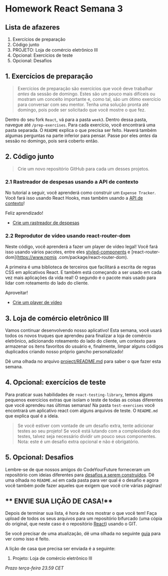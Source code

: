 # Homework React Semana 3

## **Lista de afazeres**

1. Exercícios de preparação
2. Código junto
3. PROJETO: Loja de comércio eletrônico III
4. Opcional: Exercícios de teste
5. Opcional: Desafios

## **1. Exercícios de preparação**

> Exercícios de preparação são exercícios que você deve trabalhar _antes_ da sessão de domingo. Estes são um pouco mais difíceis ou mostram um conceito importante e, como tal, são um ótimo exercício para conversar com seu mentor. Tenha uma solução pronta até domingo, pois pode ser solicitado que você mostre o que fez.

Dentro do seu fork `React`, vá para a pasta `week3`. Dentro dessa pasta, navegue até `/prep-exercises`. Para cada exercício, você encontrará uma pasta separada. O `README` explica o que precisa ser feito. Haverá também algumas perguntas na parte inferior para pensar. Passe por eles _antes_ da sessão no domingo, pois será coberto então.

## **2. Código junto**

> Crie um novo repositório GitHub para cada um desses projetos.

### 2.1 Rastreador de despesas usando a API de contexto

No tutorial a seguir, você aprenderá como construir um `Expense Tracker`. Você fará isso usando React Hooks, mas também usando a [API de contexto](https://reactjs.org/docs/context.html)!

Feliz aprendizado!

- [Crie um rastreador de despesas](https://www.youtube.com/watch?v=XuFDcZABiDQ)

### 2.2 Reprodutor de vídeo usando react-router-dom

Neste código, você aprenderá a fazer um player de vídeo legal! Você fará isso usando vários pacotes, entre eles [styled-components](https://www.npmjs.com/package/styled-components) e [react-router-dom](https://www.npmjs .com/package/react-router-dom).

A primeira é uma biblioteca de terceiros que facilitará a escrita de regras CSS em aplicativos React. E também está começando a ser usado em cada vez mais aplicações da vida real! O segundo é o pacote mais usado para lidar com roteamento do lado do cliente.

Aproveitar!

- [Crie um player de vídeo](https://www.youtube.com/watch?v=iVRO0toVdYM)

## **3. Loja de comércio eletrônico III**

Vamos continuar desenvolvendo nosso aplicativo! Esta semana, você usará todos os novos truques que aprendeu para finalizar a loja de comércio eletrônico, adicionando roteamento do lado do cliente, um contexto para armazenar os itens favoritos do usuário e, finalmente, limpar alguns códigos duplicados criando nosso próprio gancho personalizado!

Dê uma olhada no arquivo [project/README.md](./project/README.md) para saber o que fazer esta semana.

## **4. Opcional: exercícios de teste**

Para praticar suas habilidades de `react-testing-library`, temos alguns pequenos exercícios extras que isolam o teste de todas as coisas diferentes que você aprendeu nas últimas semanas! Na pasta `test-exercises` você encontrará um aplicativo react com alguns arquivos de teste. O `README.md` que explica qual é a ideia.

> Se você estiver com vontade de um desafio extra, tente adicionar testes ao seu projeto! Se você está lutando com a complexidade dos testes, talvez seja necessário dividir um pouco seus componentes. Nota: este é um desafio extra opcional e não é obrigatório.

## **5. Opcional: Desafios**

Lembre-se de que nossos amigos do CodeYourFuture forneceram um repositório com ideias diferentes para [desafios a serem construídos](https://github.com/CodeYourFuture/cyf-react-challenges). Dê uma olhada no `README.md` em cada pasta para ver qual é o desafio e agora você também pode fazer aqueles que exigem que você crie várias páginas!

## ** ENVIE SUA LIÇÃO DE CASA!**

Depois de terminar sua lista, é hora de nos mostrar o que você tem! Faça upload de todos os seus arquivos para um repositório bifurcado (uma cópia do original, que neste caso é o repositório [React](https://www.github.com/HackYourHomework/React)) usando o GIT.

Se você precisar de uma atualização, dê uma olhada no seguinte [guia](../hand-in-homework-guide.md) para ver como isso é feito.

A lição de casa que precisa ser enviada é a seguinte:

1. Projeto: Loja de comércio eletrônico III

_Prazo terça-feira 23.59 CET_
